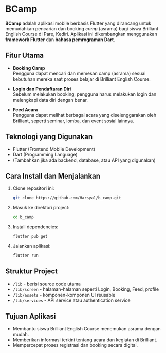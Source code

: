 # BCamp

**BCamp** adalah aplikasi mobile berbasis Flutter yang dirancang untuk memudahkan pencarian dan booking *camp* (asrama) bagi siswa Brilliant English Course di Pare, Kediri. Aplikasi ini dikembangkan menggunakan **framework Flutter** dan **bahasa pemrograman Dart**.

## Fitur Utama

- **Booking Camp**  
  Pengguna dapat mencari dan memesan camp (asrama) sesuai kebutuhan mereka saat proses belajar di Brilliant English Course.

- **Login dan Pendaftaran Diri**  
  Sebelum melakukan booking, pengguna harus melakukan login dan melengkapi data diri dengan benar.

- **Feed Acara**  
  Pengguna dapat melihat berbagai acara yang diselenggarakan oleh Brilliant, seperti seminar, lomba, dan event sosial lainnya.

## Teknologi yang Digunakan

- Flutter (Frontend Mobile Development)
- Dart (Programming Language)
- (Tambahkan jika ada backend, database, atau API yang digunakan)

## Cara Install dan Menjalankan

1. Clone repositori ini:
   ```bash
   git clone https://github.com/Harsya1/b_camp.git
   ```
2. Masuk ke direktori project:
   ```bash
   cd b_camp
   ```
3. Install dependencies:
   ```bash
   flutter pub get
   ```
4. Jalankan aplikasi:
   ```bash
   flutter run
   ```

## Struktur Project
- `/lib` - berisi source code utama
- `/lib/screen` - halaman-halaman seperti Login, Booking, Feed, profile
- `/lib/assets` - komponen-komponen UI reusable
- `/lib/services` - API service atau authentication service

## Tujuan Aplikasi

- Membantu siswa Brilliant English Course menemukan asrama dengan mudah.
- Memberikan informasi terkini tentang acara dan kegiatan di Brilliant.
- Mempercepat proses registrasi dan booking secara digital.